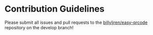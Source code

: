 # Contribution Guidelines

Please submit all issues and pull requests to the [billyljren/easy-qrcode](https://github.com/billyljren/easy-qrcode) repository on the develop branch!
